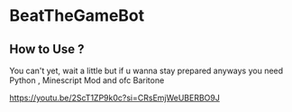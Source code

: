 # BeatTheGameBot
## How to Use ?
You can't yet, wait a little but if u wanna stay prepared anyways you need Python , Minescript Mod and ofc Baritone

https://youtu.be/2ScT1ZP9k0c?si=CRsEmjWeUBERBO9J
